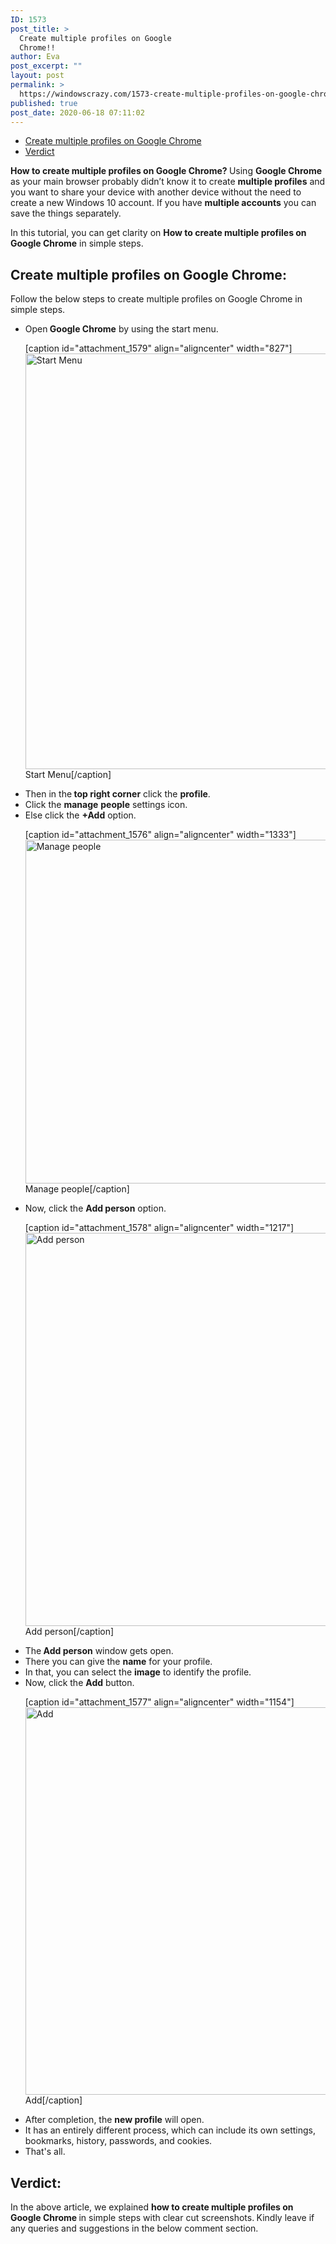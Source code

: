 ```yaml
---
ID: 1573
post_title: >
  Create multiple profiles on Google
  Chrome!!
author: Eva
post_excerpt: ""
layout: post
permalink: >
  https://windowscrazy.com/1573-create-multiple-profiles-on-google-chrome/
published: true
post_date: 2020-06-18 07:11:02
---
```

<ul class="toc">
 	<li><a href="#1">Create multiple profiles on Google Chrome</a></li>
 	<li><a href="#2">Verdict</a></li>
</ul>
<strong><strong><strong><span class="dcap">H</span><strong>ow to create multiple profiles on Google Chrome? </strong></strong></strong></strong>Using <strong>Google Chrome</strong> as your main browser probably didn’t know it to create <strong>multiple profiles</strong> and you want to share your device with another device without the need to create a new Windows 10 account. If you have <strong>multiple accounts</strong> you can save the things separately.

In this tutorial, you can get clarity on <strong>How to create multiple profiles on Google Chrome</strong> in simple steps.
<h2 id="1">Create multiple profiles on Google Chrome:</h2>
Follow the below steps to create multiple profiles on Google Chrome in simple steps.
<ul>
 	<li>Open<strong> Google Chrome</strong> by using the start menu.

[caption id="attachment_1579" align="aligncenter" width="827"]<img class="size-full wp-image-1579" src="https://windowscrazy.com/wp-content/uploads/2020/06/Screenshot_4-15.png" alt="Start Menu" width="827" height="665" /> Start Menu[/caption]</li>
 	<li>Then in the<strong> top right corner</strong> click the <strong>profile</strong>.</li>
 	<li>Click the <strong>manage</strong> <strong>people</strong> settings icon.</li>
 	<li>Else click the <strong>+Add</strong> option.

[caption id="attachment_1576" align="aligncenter" width="1333"]<img class="size-full wp-image-1576" src="https://windowscrazy.com/wp-content/uploads/2020/06/ApplicationFrameHost_Jg4paBomAM.png" alt="Manage people" width="1333" height="550" /> Manage people[/caption]</li>
 	<li>Now, click the <strong>Add person</strong> option.

[caption id="attachment_1578" align="aligncenter" width="1217"]<img class="size-full wp-image-1578" src="https://windowscrazy.com/wp-content/uploads/2020/06/ApplicationFrameHost_KU4eIvvgmO.png" alt="Add person" width="1217" height="629" /> Add person[/caption]</li>
 	<li>The<strong> Add person</strong> window gets open.</li>
 	<li>There you can give the <strong>name</strong> for your profile.</li>
 	<li>In that, you can select the <strong>image</strong> to identify the profile.</li>
 	<li>Now, click the <strong>Add</strong> button.

[caption id="attachment_1577" align="aligncenter" width="1154"]<img class="size-full wp-image-1577" src="https://windowscrazy.com/wp-content/uploads/2020/06/ApplicationFrameHost_k2SQp0MgUa.png" alt="Add" width="1154" height="620" /> Add[/caption]</li>
 	<li>After completion, the <strong>new profile</strong> will open.</li>
 	<li>It has an entirely different process, which can include its own settings, bookmarks, history, passwords, and cookies.</li>
 	<li>That's all.</li>
</ul>
<h2 id="2">Verdict:</h2>
In the above article, we explained <strong>how to create multiple profiles on Google Chrome </strong>in simple steps with clear cut screenshots.<strong> </strong>Kindly leave if any queries and suggestions in the below comment section.